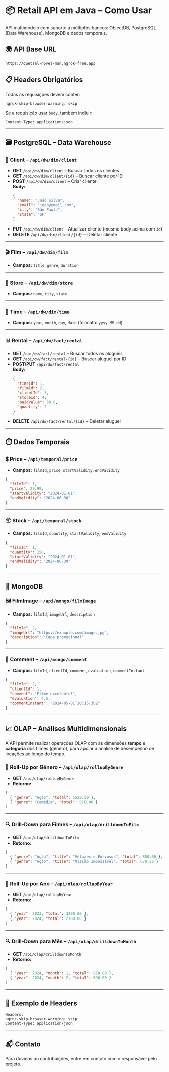 
# 📦 Retail API em Java – Como Usar

API multimodelo com suporte a múltiplos bancos: ObjectDB, PostgreSQL (Data Warehouse), MongoDB e dados temporais.

## 🌍 API Base URL

```
https://quetzal-novel-man.ngrok-free.app
```

## 📋 Headers Obrigatórios

Todas as requisições devem conter:

```
ngrok-skip-browser-warning: skip
```

Se a requisição usar `body`, também incluir:

```
Content-Type: application/json
```

---

## 🗃️ PostgreSQL – Data Warehouse

### 📁 Client – `/api/dw/dim/client`

- **GET** `/api/dw/dim/client` – Buscar todos os clientes
- **GET** `/api/dw/dim/client/{id}` – Buscar cliente por ID
- **POST** `/api/dw/dim/client` – Criar cliente  
  **Body:**
  ```json
  {
    "name": "João Silva",
    "email": "joao@email.com",
    "city": "São Paulo",
    "state": "SP"
  }
  ```
- **PUT** `/api/dw/dim/client` – Atualizar cliente (mesmo body acima com `id`)
- **DELETE** `/api/dw/dim/client/{id}` – Deletar cliente

---

### 🎬 Film – `/api/dw/dim/film`

- **Campos:** `title`, `genre`, `duration`

---

### 🏬 Store – `/api/dw/dim/store`

- **Campos:** `name`, `city`, `state`

---

### 📅 Time – `/api/dw/dim/time`

- **Campos:** `year`, `month`, `day`, `date` (formato: `yyyy-MM-dd`)

---

### 📊 Rental – `/api/dw/fact/rental`

- **GET** `/api/dw/fact/rental` – Buscar todos os aluguéis
- **GET** `/api/dw/fact/rental/{id}` – Buscar aluguel por ID
- **POST/PUT** `/api/dw/fact/rental`  
  **Body:**
  ```json
  {
    "timeId": 1,
    "filmId": 2,
    "clientId": 3,
    "storeId": 4,
    "paidValue": 50.0,
    "quantity": 2
  }
  ```
- **DELETE** `/api/dw/fact/rental/{id}` – Deletar aluguel

---

## ⏱️ Dados Temporais

### 💲 Price – `/api/temporal/price`

- **Campos:** `filmId`, `price`, `startValidity`, `endValidity`

```json
{
  "filmId": 1,
  "price": 29.99,
  "startValidity": "2024-01-01",
  "endValidity": "2024-06-30"
}
```

---

### 📦 Stock – `/api/temporal/stock`

- **Campos:** `filmId`, `quantity`, `startValidity`, `endValidity`

```json
{
  "filmId": 1,
  "quantity": 150,
  "startValidity": "2024-01-01",
  "endValidity": "2024-06-30"
}
```

---

## 🍃 MongoDB

### 🖼️ FilmImage – `/api/mongo/filmImage`

- **Campos:** `filmId`, `imageUrl`, `description`

```json
{
  "filmId": 2,
  "imageUrl": "https://example.com/image.jpg",
  "description": "Capa promocional"
}
```

---

### 💬 Comment – `/api/mongo/comment`

- **Campos:** `filmId`, `clientId`, `comment`, `evaluation`, `commentInstant`

```json
{
  "filmId": 2,
  "clientId": 1,
  "comment": "Filme excelente!",
  "evaluation": 4.5,
  "commentInstant": "2024-05-01T10:15:30Z"
}
```

---

## 📈 OLAP – Análises Multidimensionais

A API permite realizar operações OLAP com as dimensões **tempo** e **categoria** dos filmes (gênero), para apoiar a análise de desempenho de locações ao longo do tempo.

### 🔁 Roll-Up por Gênero – `/api/olap/rollupByGenre`

- **GET** `/api/olap/rollupByGenre`
- **Retorno:**
```json
[
  { "genre": "Ação", "total": 1520.50 },
  { "genre": "Comédia", "total": 870.00 }
]
```

---

### 🔍 Drill-Down para Filmes – `/api/olap/drilldownToFilm`

- **GET** `/api/olap/drilldownToFilm`
- **Retorno:**
```json
[
  { "genre": "Ação", "title": "Velozes e Furiosos", "total": 850.00 },
  { "genre": "Ação", "title": "Missão Impossível", "total": 670.50 }
]
```

---

### 🔁 Roll-Up por Ano – `/api/olap/rollupByYear`

- **GET** `/api/olap/rollupByYear`
- **Retorno:**
```json
[
  { "year": 2023, "total": 3200.00 },
  { "year": 2024, "total": 2780.00 }
]
```

---

### 🔍 Drill-Down para Mês – `/api/olap/drilldownToMonth`

- **GET** `/api/olap/drilldownToMonth`
- **Retorno:**
```json
[
  { "year": 2024, "month": 1, "total": 850.00 },
  { "year": 2024, "month": 2, "total": 690.00 }
]
```

---

## 📎 Exemplo de Headers

```http
Headers:
ngrok-skip-browser-warning: skip
Content-Type: application/json
```

---

## 📬 Contato

Para dúvidas ou contribuições, entre em contato com o responsável pelo projeto.

